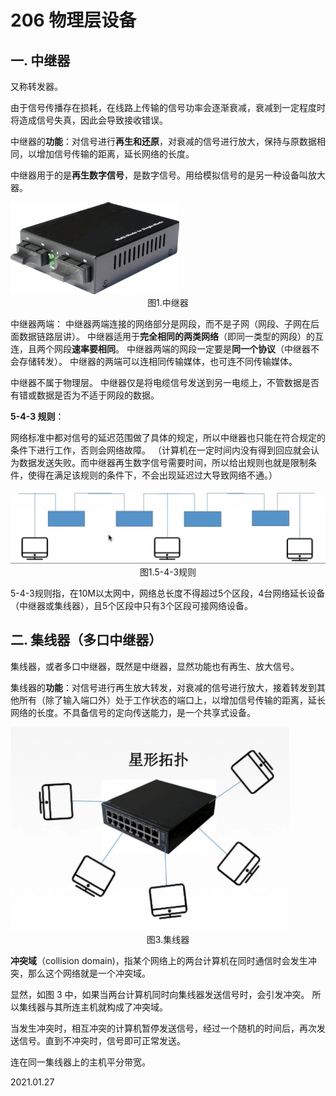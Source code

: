 # 206 物理层设备

## 一. 中继器

又称转发器。

由于信号传播存在损耗，在线路上传输的信号功率会逐渐衰减，衰减到一定程度时将造成信号失真，因此会导致接收错误。

中继器的**功能**：对信号进行**再生和还原**，对衰减的信号进行放大，保持与原数据相同，以增加信号传输的距离，延长网络的长度。

中继器用于的是**再生数字信号**，是数字信号。用给模拟信号的是另一种设备叫放大器。

<img src="计网206-1.png" alt="计网206-1" style="zoom:67%;" />

<center>图1.中继器</center>

中继器两端：
中继器两端连接的网络部分是网段，而不是子网（网段、子网在后面数据链路层讲）。
中继器适用于**完全相同的两类网络**（即同一类型的网段）的互连，且两个网段**速率要相同**。
中继器两端的网段一定要是**同一个协议**（中继器不会存储转发）。
中继器的两端可以连相同传输媒体，也可连不同传输媒体。

中继器不属于物理层。
中继器仅是将电缆信号发送到另一电缆上，不管数据是否有错或数据是否为不适于网段的数据。

**5-4-3 规则**：

网络标准中都对信号的延迟范围做了具体的规定，所以中继器也只能在符合规定的条件下进行工作，否则会网络故障。
（计算机在一定时间内没有得到回应就会认为数据发送失败。而中继器再生数字信号需要时间，所以给出规则也就是限制条件，使得在满足该规则的条件下，不会出现延迟过大导致网络不通。）

<img src="计网206-2.png" alt="计网206-2" style="zoom:67%;" />

<center>图1.5-4-3规则</center>

5-4-3规则指，在10M以太网中，网络总长度不得超过5个区段，4台网络延长设备（中继器或集线器），且5个区段中只有3个区段可接网络设备。

## 二. 集线器（多口中继器）

集线器，或者多口中继器，既然是中继器，显然功能也有再生、放大信号。

集线器的**功能**：对信号进行再生放大转发，对衰减的信号进行放大，接着转发到其他所有（除了输入端口外）处于工作状态的端口上，以增加信号传输的距离，延长网络的长度。不具备信号的定向传送能力，是一个共享式设备。

<img src="计网206-3.png" alt="计网206-3" style="zoom:67%;" />

<center>图3.集线器</center>

**冲突域**（collision domain)，指某个网络上的两台计算机在同时通信时会发生冲突，那么这个网络就是一个冲突域。

显然，如图 3 中，如果当两台计算机同时向集线器发送信号时，会引发冲突。
所以集线器与其所连主机就构成了冲突域。

当发生冲突时，相互冲突的计算机暂停发送信号，经过一个随机的时间后，再次发送信号。直到不冲突时，信号即可正常发送。

连在同一集线器上的主机平分带宽。

2021.01.27